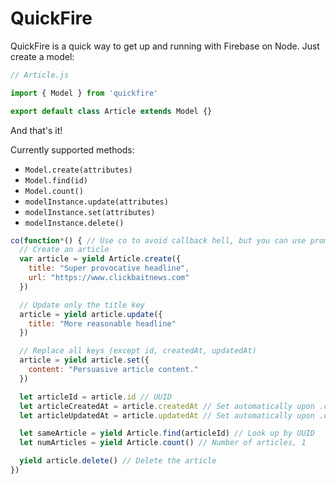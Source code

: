 # QuickFire

QuickFire is a quick way to get up and running with Firebase on Node. Just create a model:

```javascript
// Article.js

import { Model } from 'quickfire'

export default class Article extends Model {}
```

And that's it!

Currently supported methods:

- `Model.create(attributes)`
- `Model.find(id)`
- `Model.count()`
- `modelInstance.update(attributes)`
- `modelInstance.set(attributes)`
- `modelInstance.delete()`

```javascript
co(function*() { // Use co to avoid callback hell, but you can use promises if you want
  // Create an article
  var article = yield Article.create({
    title: "Super provocative headline",
    url: "https://www.clickbaitnews.com"
  })

  // Update only the title key
  article = yield article.update({
    title: "More reasonable headline"
  })

  // Replace all keys (except id, createdAt, updatedAt)
  article = yield article.set({
    content: "Persuasive article content."
  })

  let articleId = article.id // UUID
  let articleCreatedAt = article.createdAt // Set automatically upon .create()
  let articleUpdatedAt = article.updatedAt // Set automatically upon .create(), .update(), .set()

  let sameArticle = yield Article.find(articleId) // Look up by UUID
  let numArticles = yield Article.count() // Number of articles, 1

  yield article.delete() // Delete the article
})
```
